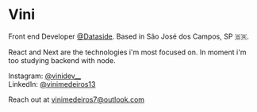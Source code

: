 # Vini

Front end Developer [@Dataside](https://www.dataside.com.br).
Based in São José dos Campos, SP 🇧🇷.

React and Next are the technologies i'm most focused on. In moment i'm too studying backend with node.

Instagram: [@vinidev__](https://www.instagram.com/vinidev__)  
LinkedIn: [@vinimedeiros13](https://linkedin.com/in/vinimedeiros13)

Reach out at [vinimedeiros7@outlook.com](mailto:vinimedeiros7@outlook.com) 
